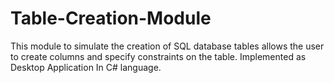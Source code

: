 # Table-Creation-Module
This module to simulate the creation of SQL database tables allows the user to create columns and specify constraints on the table. Implemented as Desktop Application In C# language.
